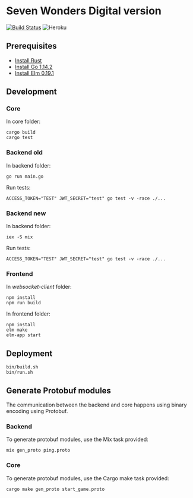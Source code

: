 # Seven Wonders Digital version

[![Build Status](https://travis-ci.com/Szetty/seven_wonders.svg?branch=master)](https://travis-ci.com/Szetty/seven_wonders)
![Heroku](https://heroku-badge.herokuapp.com/?app=seven-wonders-szetty)

## Prerequisites

- [Install Rust](https://www.rust-lang.org)
- [Install Go 1.14.2](https://golang.org/doc/install)
- [Install Elm 0.19.1](https://guide.elm-lang.org/install/elm.html)

## Development

### Core

In core folder:
```shell script
cargo build
cargo test
```

### Backend old

In backend folder:
```shell script
go run main.go
```

Run tests:
```shell script
ACCESS_TOKEN="TEST" JWT_SECRET="test" go test -v -race ./...
```

### Backend new

In backend folder:
```shell script
iex -S mix
```

Run tests:
```shell script
ACCESS_TOKEN="TEST" JWT_SECRET="test" go test -v -race ./...
```

### Frontend

In *websocket-client* folder:

```shell script
npm install
npm run build
```

In frontend folder:
```shell script
npm install
elm make
elm-app start
```

## Deployment
```shell script
bin/build.sh
bin/run.sh
```

## Generate Protobuf modules

The communication between the backend and core happens using binary encoding using Protobuf.

### Backend

To generate protobuf modules, use the Mix task provided:
```shell script
mix gen_proto ping.proto
```

### Core

To generate protobuf modules, use the Cargo make task provided:
```shell script
cargo make gen_proto start_game.proto
```